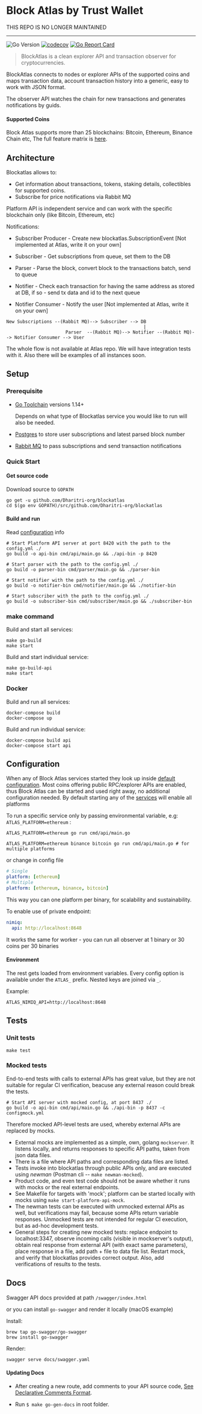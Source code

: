 # Block Atlas by Trust Wallet

THIS REPO IS NO LONGER MAINTAINED

---

![Go Version](https://img.shields.io/github/go-mod/go-version/TrustWallet/blockatlas)
[![codecov](https://codecov.io/gh/trustwallet/blockatlas/branch/master/graph/badge.svg)](https://codecov.io/gh/trustwallet/blockatlas)
[![Go Report Card](https://goreportcard.com/badge/trustwallet/blockatlas)](https://goreportcard.com/report/TrustWallet/blockatlas)

> BlockAtlas is a clean explorer API and transaction observer for cryptocurrencies.

BlockAtlas connects to nodes or explorer APIs of the supported coins and maps transaction data,
account transaction history into a generic, easy to work with JSON format.

The observer API watches the chain for new transactions and generates notifications by guids.

#### Supported Coins

Block Atlas supports more than 25 blockchains: Bitcoin, Ethereum, Binance Chain etc, The full feature matrix is [here](docs/features.csv).

## Architecture

Blockatlas allows to:

-   Get information about transactions, tokens, staking details, collectibles for supported coins.
-   Subscribe for price notifications via Rabbit MQ

Platform API is independent service and can work with the specific blockchain only (like Bitcoin, Ethereum, etc)

Notifications:

-   Subscriber Producer - Create new blockatlas.SubscriptionEvent [Not implemented at Atlas, write it on your own]

-   Subscriber - Get subscriptions from queue, set them to the DB

-   Parser - Parse the block, convert block to the transactions batch, send to queue

-   Notifier - Check each transaction for having the same address as stored at DB, if so - send tx data and id to the next queue

-   Notifier Consumer - Notify the user [Not implemented at Atlas, write it on your own]


```
New Subscriptions --(Rabbit MQ)--> Subscriber --> DB
                                                   |
                      Parser  --(Rabbit MQ)--> Notifier --(Rabbit MQ)--> Notifier Consumer --> User

```

The whole flow is not available at Atlas repo. We will have integration tests with it. Also there will be examples of all instances soon.

## Setup

### Prerequisite

-   [Go Toolchain](https://golang.org/doc/install) versions 1.14+

    Depends on what type of Blockatlas service you would like to run will also be needed.
-   [Postgres](https://www.postgresql.org/download) to store user subscriptions and latest parsed block number
-   [Rabbit MQ](https://www.rabbitmq.com/#getstarted) to pass subscriptions and send transaction notifications

### Quick Start

#### Get source code

Download source to `GOPATH`

```shell
go get -u github.com/Dharitri-org/blockatlas
cd $(go env GOPATH)/src/github.com/Dharitri-org/blockatlas
```

#### Build and run

Read [configuration](#configuration) info

```shell
# Start Platform API server at port 8420 with the path to the config.yml ./
go build -o api-bin cmd/api/main.go && ./api-bin -p 8420

# Start parser with the path to the config.yml ./ 
go build -o parser-bin cmd/parser/main.go && ./parser-bin

# Start notifier with the path to the config.yml ./ 
go build -o notifier-bin cmd/notifier/main.go && ./notifier-bin

# Start subscriber with the path to the config.yml ./ 
go build -o subscriber-bin cmd/subscriber/main.go && ./subscriber-bin
```

### make command

Build and start all services:

```shell
make go-build
make start
```

Build and start individual service:

```shell
make go-build-api
make start
```

### Docker

Build and run all services:

```shell
docker-compose build
docker-compose up
```

Build and run individual service:

```shell
docker-compose build api
docker-compose start api
```

## Configuration

When any of Block Atlas services started they look up inside [default configuration](./config.yml).
Most coins offering public RPC/explorer APIs are enabled, thus Block Atlas can be started and used right away, no additional configuration needed.
By default starting any of the [services](#architecture) will enable all platforms

To run a specific service only by passing environmental variable, e.g: `ATLAS_PLATFORM=ethereum` :

```shell
ATLAS_PLATFORM=ethereum go run cmd/api/main.go

ATLAS_PLATFORM=ethereum binance bitcoin go run cmd/api/main.go # for multiple platforms
```

or change in config file

```yaml
# Single
platform: [ethereum]
# Multiple 
platform: [ethereum, binance, bitcoin]
```

This way you can one platform per binary, for scalability and sustainability.

To enable use of private endpoint:

```yaml
nimiq:
  api: http://localhost:8648
```

It works the same for worker - you can run all observer at 1 binary or 30 coins per 30 binaries

#### Environment

The rest gets loaded from environment variables.
Every config option is available under the `ATLAS_` prefix. Nested keys are joined via `_`.

Example:

```shell
ATLAS_NIMIQ_API=http://localhost:8648
```

## Tests

### Unit tests

    make test

### Mocked tests

End-to-end tests with calls to external APIs has great value, but they are not suitable for regular CI verification, beacuse any external reason could break the tests.

    # Start API server with mocked config, at port 8437 ./ 
    go build -o api-bin cmd/api/main.go && ./api-bin -p 8437 -c configmock.yml

Therefore mocked API-level tests are used, whereby external APIs are replaced by mocks.

-   External mocks are implemented as a simple, own, golang `mockserver`.  It listens locally, and returns responses to specific API paths, taken from json data files.
-   There is a file where API paths and corresponding data files are listed.
-   Tests invoke into blockatlas through public APIs only, and are executed using _newman_ (Postman cli -- `make newman-mocked`).
-   Product code, and even test code should not be aware whether it runs with mocks or the real external endpoints.
-   See Makefile for targets with 'mock'; platform can be started locally with mocks using `make start-platform-api-mock`.
-   The newman tests can be executed with unmocked external APIs as well, but verifications may fail, because some APIs return variable responses.  Unmocked tests are not intended for regular CI execution, but as ad-hoc development tests.
-   General steps for creating new mocked tests: replace endpoint to localhost:3347, observe incoming calls (visible in mockserver's output), obtain real response from external API (with exact same parameters), place response in a file, add path + file to data file list.  Restart mock, and verify that blockatlas provides correct output.  Also, add verifications of results to the tests.

## Docs

Swagger API docs provided at path `/swagger/index.html`

or you can install `go-swagger` and render it locally (macOS example)

Install:

```shell
brew tap go-swagger/go-swagger
brew install go-swagger
```

Render: 

```shell
swagger serve docs/swagger.yaml
```

#### Updating Docs

-   After creating a new route, add comments to your API source code, [See Declarative Comments Format](https://swaggo.github.io/swaggo.io/declarative_comments_format/).

-   Run `$ make go-gen-docs` in root folder.
